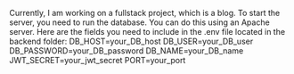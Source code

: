 
Currently, I am working on a fullstack project, which is a blog. 
To start the server, you need to run the database. You can do this using an Apache server. 
Here are the fields you need to include in the .env file located in the backend folder:
DB_HOST=your_DB_host
DB_USER=your_DB_user
DB_PASSWORD=your_DB_password
DB_NAME=your_DB_name
JWT_SECRET=your_jwt_secret
PORT=your_port
